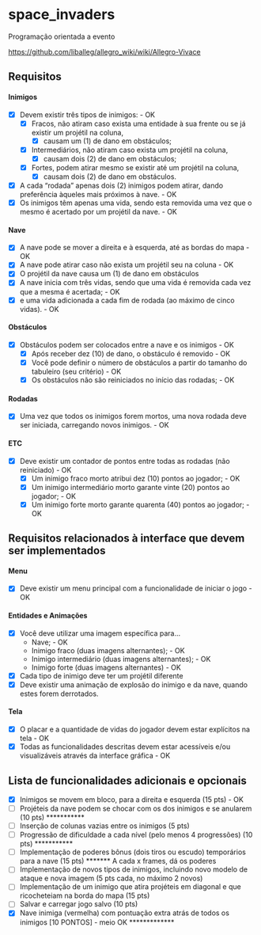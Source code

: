 # space_invaders

Programação orientada a evento  

https://github.com/liballeg/allegro_wiki/wiki/Allegro-Vivace

## Requisitos

#### Inimigos
- [x] Devem existir três tipos de inimigos: - OK  
    - [x] Fracos, não atiram caso exista uma entidade à sua frente ou se já existir um projétil na coluna, 
        - [x] causam um (1) de dano em obstáculos;  
    - [x] Intermediários, não atiram caso exista um projétil na coluna, 
        - [x] causam dois (2) de dano em obstáculos;  
    - [x] Fortes, podem atirar mesmo se existir até um projétil na coluna, 
        - [x] causam dois (2) de dano em obstáculos.  
- [x] A cada “rodada” apenas dois (2) inimigos podem atirar, dando preferência àqueles mais próximos à nave. - OK  
- [x] Os inimigos têm apenas uma vida, sendo esta removida uma vez que o mesmo é acertado por um projétil da nave. - OK  

#### Nave
- [x] A nave pode se mover a direita e à esquerda, até as bordas do mapa - OK  
- [x] A nave pode atirar caso não exista um projétil seu na coluna - OK  
- [x] O projétil da nave causa um (1) de dano em obstáculos  
- [x] A nave inicia com três vidas, sendo que uma vida é removida cada vez que a mesma é acertada; - OK  
- [x] e uma vida adicionada a cada fim de rodada (ao máximo de cinco vidas). - OK  

#### Obstáculos
- [x] Obstáculos podem ser colocados entre a nave e os inimigos - OK  
    - [x] Após receber dez (10) de dano, o obstáculo é removido  - OK
    - [x] Você pode definir o número de obstáculos a partir do tamanho do tabuleiro (seu critério) - OK  
    - [x] Os obstáculos não são reiniciados no início das rodadas; - OK  

#### Rodadas
- [x] Uma vez que todos os inimigos forem mortos, uma nova rodada deve ser iniciada, carregando novos inimigos. - OK  

#### ETC
- [x] Deve existir um contador de pontos entre todas as rodadas (não reiniciado) - OK  
    - [x] Um inimigo fraco morto atribui dez (10) pontos ao jogador; - OK  
    - [x] Um inimigo intermediário morto garante vinte (20) pontos ao jogador; - OK  
    - [x] Um inimigo forte morto garante quarenta (40) pontos ao jogador; - OK  
 
## Requisitos relacionados à interface que devem ser implementados

#### Menu
- [x] Deve existir um menu principal com a funcionalidade de iniciar o jogo - OK  

#### Entidades e Animações
- [x] Você deve utilizar uma imagem específica para...  
    - Nave; - OK  
    - Inimigo fraco (duas imagens alternantes); - OK  
    - Inimigo intermediário (duas imagens alternantes); - OK  
    - Inimigo forte (duas imagens alternantes) - OK  
- [x] Cada tipo de inimigo deve ter um projétil diferente  
- [x] Deve existir uma animação de explosão do inimigo e da nave, quando estes forem derrotados.  

#### Tela
- [x] O placar e a quantidade de vidas do jogador devem estar explícitos na tela - OK  
- [x] Todas as funcionalidades descritas devem estar acessíveis e/ou visualizáveis através da interface gráfica - OK  

## Lista de funcionalidades adicionais e opcionais
- [x] Inimigos se movem em bloco, para a direita e esquerda (15 pts) - OK  
- [ ] Projéteis da nave podem se chocar com os dos inimigos e se anularem (10 pts) ***********  
- [ ] Inserção de colunas vazias entre os inimigos (5 pts)  
- [ ] Progressão de dificuldade a cada nível (pelo menos 4 progressões) (10 pts) ***********  
- [ ] Implementação de poderes bônus (dois tiros ou escudo) temporários para a nave (15 pts) ******* A cada x frames, dá os poderes
- [ ] Implementação de novos tipos de inimigos, incluindo novo modelo de ataque e nova imagem (5 pts cada, no máximo 2 novos)  
- [ ] Implementação de um inimigo que atira projéteis em diagonal e que ricocheteiam na borda do mapa (15 pts)  
- [ ] Salvar e carregar jogo salvo (10 pts)  
- [x] Nave inimiga (vermelha) com pontuação extra atrás de todos os inimigos [10 PONTOS] - meio OK *************  
